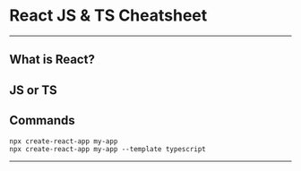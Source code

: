 # React JS & TS Cheatsheet

---
## What is React?

## JS or TS

## Commands


```
npx create-react-app my-app
npx create-react-app my-app --template typescript
```

---